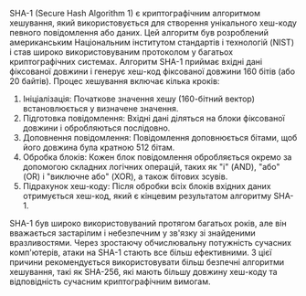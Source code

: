 SHA-1 (Secure Hash Algorithm 1) є криптографічним алгоритмом хешування, який використовується для створення унікального хеш-коду певного повідомлення або даних. Цей алгоритм був розроблений американським Національним інститутом стандартів і технологій (NIST) і став широко використовуваним протоколом у багатьох криптографічних системах.
Алгоритм SHA-1 приймає вхідні дані фіксованої довжини і генерує хеш-код фіксованої довжини 160 бітів (або 20 байтів). Процес хешування включає кілька кроків:
1. Ініціалізація: Початкове значення хешу (160-бітний вектор) встановлюється у визначене значення.
2. Підготовка повідомлення: Вхідні дані діляться на блоки фіксованої довжини і обробляються послідовно.
3. Доповнення повідомлення: Повідомлення доповнюється бітами, щоб його довжина була кратною 512 бітам.
4. Обробка блоків: Кожен блок повідомлення обробляється окремо за допомогою складних логічних операцій, таких як "і" (AND), "або" (OR) і "виключне або" (XOR), а також бітових зсувів.
5. Підрахунок хеш-коду: Після обробки всіх блоків вхідних даних отримується хеш-код, який є кінцевим результатом алгоритму SHA-1.

SHA-1 був широко використовуваний протягом багатьох років, але він вважається застарілим і небезпечним у зв'язку зі знайденими вразливостями. Через зростаючу обчислювальну потужність сучасних комп'ютерів, атаки
на SHA-1 стають все більш ефективними. З цієї причини рекомендується використовувати більш безпечні алгоритми хешування, такі як SHA-256, які мають більшу довжину хеш-коду та відповідність сучасним криптографічним вимогам.
